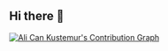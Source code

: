 ## Hi there 👋

[![Ali Can Kustemur's Contribution Graph](https://github-readme-activity-graph.vercel.app/graph?username=alicankustemur&theme=github-compact)](https://github.com/ashutosh00710/github-readme-activity-graph)

<!--
**alicankustemur/alicankustemur** is a ✨ _special_ ✨ repository because its `README.md` (this file) appears on your GitHub profile.

Here are some ideas to get you started:

- 🔭 I’m currently working on ...
- 🌱 I’m currently learning ...
- 👯 I’m looking to collaborate on ...
- 🤔 I’m looking for help with ...
- 💬 Ask me about ...
- 📫 How to reach me: ...
- 😄 Pronouns: ...
- ⚡ Fun fact: ...
-->
